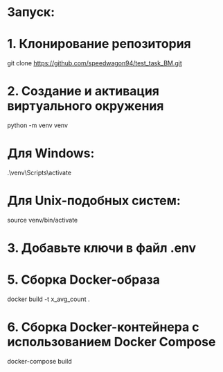 # Запуск:

# 1. Клонирование репозитория
git clone https://github.com/speedwagon94/test_task_BM.git

# 2. Создание и активация виртуального окружения
python -m venv venv
# Для Windows:
.\venv\Scripts\activate
# Для Unix-подобных систем:
source venv/bin/activate

# 3. Добавьте ключи в файл .env


# 5. Сборка Docker-образа
docker build -t x_avg_count .

# 6. Сборка Docker-контейнера с использованием Docker Compose
docker-compose build
